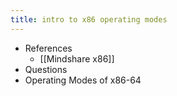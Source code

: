 ```yaml
---
title: intro to x86 operating modes
---
```

- References
	 - [[Mindshare x86]]
- Questions
- Operating Modes of x86-64